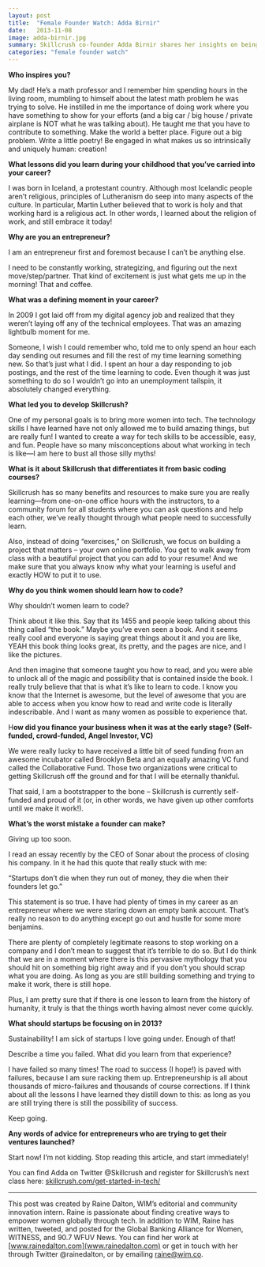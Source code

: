 ```yaml
---
layout: post
title:  "Female Founder Watch: Adda Birnir"
date:   2013-11-08
image: adda-birnir.jpg
summary: Skillcrush co-founder Adda Birnir shares her insights on being an entrepreneur and women in tech
categories: "female founder watch"
---
```



**Who inspires you?**

My dad! He’s a math professor and I remember him spending hours in the living room, mumbling to himself about the latest math problem he was trying to solve. He instilled in me the importance of doing work where you have something to show for your efforts (and a big car / big house / private airplane is NOT what he was talking about).
He taught me that you have to contribute to something. Make the world a better place. Figure out a big problem. Write a little poetry! Be engaged in what makes us so intrinsically and uniquely human: creation!

**What lessons did you learn during your childhood that you’ve carried into your career?**

I was born in Iceland, a protestant country. Although most Icelandic people aren’t religious, principles of Lutheranism do seep into many aspects of the culture. In particular, Martin Luther believed that to work is holy and that working hard is a religious act. In other words, I learned about the religion of work, and still embrace it today!

**Why are you an entrepreneur?**

I am an entrepreneur first and foremost because I can’t be anything else.

I need to be constantly working, strategizing, and figuring out the next move/step/partner. That kind of excitement is just what gets me up in the morning! That and coffee.

**What was a defining moment in your career?**

In 2009 I got laid off from my digital agency job and realized that they weren’t laying off any of the technical employees. That was an amazing lightbulb moment for me.

Someone, I wish I could remember who, told me to only spend an hour each day sending out resumes and fill the rest of my time learning something new. So that’s just what I did. I spent an hour a day responding to job postings, and the rest of the time learning to code. Even though it was just something to do so I wouldn’t go into an unemployment tailspin, it absolutely changed everything.

**What led you to develop Skillcrush?**

One of my personal goals is to bring more women into tech. The technology skills I have learned have not only allowed me to build amazing things, but are really fun! I wanted to create a way for tech skills to be accessible, easy, and fun. People have so many misconceptions about what working in tech is like—I am here to bust all those silly myths!

**What is it about Skillcrush that differentiates it from basic coding courses?**

Skillcrush has so many benefits and resources to make sure you are really learning—from one-on-one office hours with the instructors, to a community forum for all students where you can ask questions and help each other, we’ve really thought through what people need to successfully learn.

Also, instead of doing “exercises,” on Skillcrush, we focus on building a project that matters – your own online portfolio. You get to walk away from class with a beautiful project that you can add to your resume! And we make sure that you always know why what your learning is useful and exactly HOW to put it to use.

**Why do you think women should learn how to code?**

Why shouldn’t women learn to code?

Think about it like this. Say that its 1455 and people keep talking about this thing called “the book.” Maybe you’ve even seen a book. And it seems really cool and everyone is saying great things about it and you are like, YEAH this book thing looks great, its pretty, and the pages are nice, and I like the pictures.

And then imagine that someone taught you how to read, and you were able to unlock all of the magic and possibility that is contained inside the book. I really truly believe that that is what it’s like to learn to code. I know you know that the Internet is awesome, but the level of awesome that you are able to access when you know how to read and write code is literally indescribable. And I want as many women as possible to experience that.

H**ow did you finance your business when it was at the early stage? (Self-funded, crowd-funded, Angel Investor, VC)**

We were really lucky to have received a little bit of seed funding from an awesome incubator called Brooklyn Beta and an equally amazing VC fund called the Collaborative Fund. Those two organizations were critical to getting Skillcrush off the ground and for that I will be eternally thankful.

That said, I am a bootstrapper to the bone – Skillcrush is currently self-funded and proud of it (or, in other words, we have given up other comforts until we make it work!).


**What’s the worst mistake a founder can make?**

Giving up too soon.

I read an essay recently by the CEO of Sonar about the process of closing his company. In it he had this quote that really stuck with me:

“Startups don’t die when they run out of money, they die when their founders let go.”

This statement is so true. I have had plenty of times in my career as an entrepreneur where we were staring down an empty bank account. That’s really no reason to do anything except go out and hustle for some more benjamins.

There are plenty of completely legitimate reasons to stop working on a company and I don’t mean to suggest that it’s terrible to do so. But I do think that we are in a moment where there is this pervasive mythology that you should hit on something big right away and if you don’t you should scrap what you are doing. As long as you are still building something and trying to make it work, there is still hope.

Plus, I am pretty sure that if there is one lesson to learn from the history of humanity, it truly is that the things worth having almost never come quickly.

**What should startups be focusing on in 2013?**

Sustainability! I am sick of startups I love going under. Enough of that!

Describe a time you failed. What did you learn from that experience?

I have failed so many times! The road to success (I hope!) is paved with failures, because I am sure racking them up. Entrepreneurship is all about thousands of micro-failures and thousands of course corrections. If I think about all the lessons I have learned they distill down to this: as long as you are still trying there is still the possibility of success.

Keep going.

**Any words of advice for entrepreneurs who are trying to get their ventures launched?**

Start now! I’m not kidding. Stop reading this article, and start immediately!

You can find Adda on Twitter @Skillcrush and register for Skillcrush’s next class here: [skillcrush.com/get-started-in-tech/](killcrush.com/get-started-in-tech/)

-----

This post was created by Raine Dalton, WIM’s editorial and community innovation intern. Raine is passionate about finding creative ways to empower women globally through tech. In addition to WIM, Raine has written, tweeted, and posted for the Global Banking Alliance for Women, WITNESS, and 90.7 WFUV News. You can find her work at [www.rainedalton.com](www.rainedalton.com) or get in touch with her through Twitter @rainedalton, or by emailing raine@wim.co.